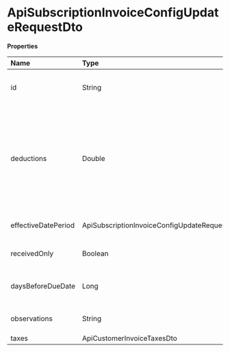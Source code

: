 # ApiSubscriptionInvoiceConfigUpdateRequestDto

**Properties**

| Name                | Type                                                            | Required | Description                                                                                                        |
| :------------------ | :-------------------------------------------------------------- | :------- | :----------------------------------------------------------------------------------------------------------------- |
| id                  | String                                                          | ❌       | Unique subscription identifier in Asaas                                                                            |
| deductions          | Double                                                          | ❌       | Deductions. Deductions do not change the total value of the invoice, but they do change the ISS calculation basis. |
| effectiveDatePeriod | ApiSubscriptionInvoiceConfigUpdateRequestDtoEffectiveDatePeriod | ❌       | When the invoice will be issued                                                                                    |
| receivedOnly        | Boolean                                                         | ❌       | Issue only for paid charges                                                                                        |
| daysBeforeDueDate   | Long                                                            | ❌       | Number of days before billing due date                                                                             |
| observations        | String                                                          | ❌       | Additional notes on the invoice                                                                                    |
| taxes               | ApiCustomerInvoiceTaxesDto                                      | ❌       |                                                                                                                    |

<!-- This file was generated by liblab | https://liblab.com/ -->
